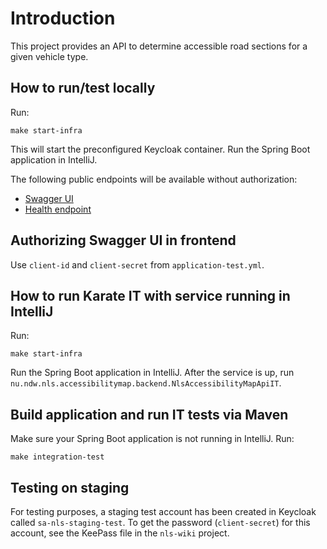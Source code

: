 # Introduction
This project provides an API to determine accessible road sections for a given vehicle type.

## How to run/test locally
Run:
```shell
make start-infra
```
This will start the preconfigured Keycloak container.
Run the Spring Boot application in IntelliJ.

The following public endpoints will be available without authorization:
* [Swagger UI](http://localhost:8080/api-docs)
* [Health endpoint](http://localhost:8080/actuator/health)

## Authorizing Swagger UI in frontend
Use `client-id` and `client-secret` from `application-test.yml`.

## How to run Karate IT with service running in IntelliJ
Run:
```shell
make start-infra
```
Run the Spring Boot application in IntelliJ.
After the service is up, run `nu.ndw.nls.accessibilitymap.backend.NlsAccessibilityMapApiIT`.

## Build application and run IT tests via Maven
Make sure your Spring Boot application is not running in IntelliJ.
Run:
```shell
make integration-test
```

## Testing on staging
For testing purposes, a staging test account has been created in Keycloak called `sa-nls-staging-test`.
To get the password (`client-secret`) for this account, see the KeePass file in the `nls-wiki` project.
